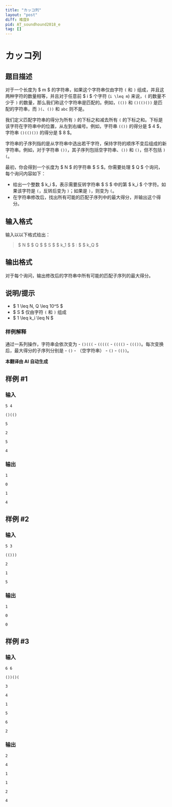 ```yaml
---
title: "カッコ列"
layout: "post"
diff: 难度0
pid: AT_soundhound2018_e
tag: []
---
```


# カッコ列

## 题目描述

对于一个长度为 $ m $ 的字符串，如果这个字符串仅由字符 `(` 和 `)` 组成，并且这两种字符的数量相等，并且对于任意前 $ i $ 个字符 (`i \leq m`) 来说，`(` 的数量不少于 `)` 的数量，那么我们称这个字符串是匹配的。例如，`(())` 和 `()(()())` 是匹配的字符串，而 `)(`、`())` 和 `abc` 则不是。

我们定义匹配字符串的得分为所有 `)` 的下标之和减去所有 `(` 的下标之和。下标是该字符在字符串中的位置，从左到右编号。例如，字符串 `(())` 的得分是 $ 4 $，字符串 `()(()())` 的得分是 $ 8 $。

字符串的子序列指的是从字符串中选出若干字符，保持字符的顺序不变后组成的新字符串。例如，对于字符串 `())`，其子序列包括空字符串、`())` 和 `()`，但不包括 `)(`。

最初，你会得到一个长度为 $ N $ 的字符串 $ S $。你需要处理 $ Q $ 个询问，每个询问内容如下：

- 给出一个整数 $ k_i $，表示需要反转字符串 $ S $ 中的第 $ k_i $ 个字符。如果该字符是 `(`，反转后变为 `)`；如果是 `)`，则变为 `(`。
- 在字符串修改后，找出所有可能的匹配子序列中的最大得分，并输出这个得分。

## 输入格式

输入以以下格式给出：

> $ N $ $ Q $ $ S $ $ k_1 $ $ : $ $ k_Q $

## 输出格式

对于每个询问，输出修改后的字符串中所有可能的匹配子序列的最大得分。

## 说明/提示

- $ 1 \leq N, Q \leq 10^5 $
- $ S $ 仅由字符 `(` 和 `)` 组成
- $ 1 \leq k_i \leq N $

### 样例解释

通过一系列操作，字符串会依次变为 - `()(((` - `(((((` - `(((()` - `((())`。每次变换后，最大得分的子序列分别是 - `()` - （空字符串） - `()` - `(())`。

 **本翻译由 AI 自动生成**

## 样例 #1

### 输入

```
5 4
()(()
5
2
5
4
```

### 输出

```
1
0
1
4
```

## 样例 #2

### 输入

```
5 3
(()))
2
1
5
```

### 输出

```
1
0
0
```

## 样例 #3

### 输入

```
6 6
())()(
3
4
1
5
6
2
```

### 输出

```
2
4
1
1
2
4
```


